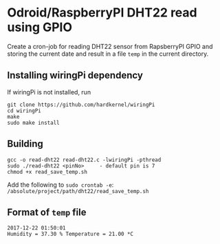 # Odroid/RaspberryPI DHT22 read using GPIO
Create a cron-job for reading DHT22 sensor from RapsberryPI GPIO and storing the current date and result in a file `temp` in the current directory.



## Installing wiringPi dependency
If wiringPi is not installed, run
```
git clone https://github.com/hardkernel/wiringPi
cd wiringPi
make
sudo make install
```


## Building
```
gcc -o read-dht22 read-dht22.c -lwiringPi -pthread
sudo ./read-dht22 <pinNo>     - default pin is 7
chmod +x read_save_temp.sh
```
Add the following to `sudo crontab -e`: `/absolute/project/path/dht22/read_save_temp.sh`



## Format of `temp` file
```
2017-12-22 01:50:01
Humidity = 37.30 % Temperature = 21.00 *C
```
